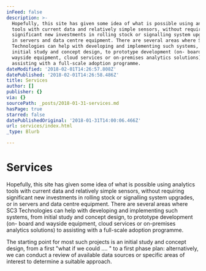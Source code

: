 ```yaml
---
inFeed: false
description: >-
  Hopefully, this site has given some idea of what is possible using analytics
  tools with current data and relatively simple sensors, without requiring
  significant new investments in rolling stock or signalling system upgrades, or
  in servers and data centre equipment. There are several areas where SC3
  Technologies can help with developing and implementing such systems, from
  initial study and concept design, to prototype development (on- board and
  wayside equipment, cloud services or on-premises analytics solutions) to
  assisting with a full-scale adoption programme.
dateModified: '2018-02-01T14:26:57.808Z'
datePublished: '2018-02-01T14:26:58.486Z'
title: Services
author: []
publisher: {}
via: {}
sourcePath: _posts/2018-01-31-services.md
hasPage: true
starred: false
datePublishedOriginal: '2018-01-31T14:00:06.466Z'
url: services/index.html
_type: Blurb

---
```

# Services

Hopefully, this site has given some idea of what is possible using analytics tools with current data and relatively simple sensors, without requiring significant new investments in rolling stock or signalling system upgrades, or in servers and data centre equipment. There are several areas where SC3 Technologies can help with developing and implementing such systems, from initial study and concept design, to prototype development (on- board and wayside equipment, cloud services or on-premises analytics solutions) to assisting with a full-scale adoption programme.

The starting point for most such projects is an initial study and concept design, from a first "what if we could .... " to a first phase plan: alternatively, we can conduct a review of available data sources or specific areas of interest to determine a suitable approach.
